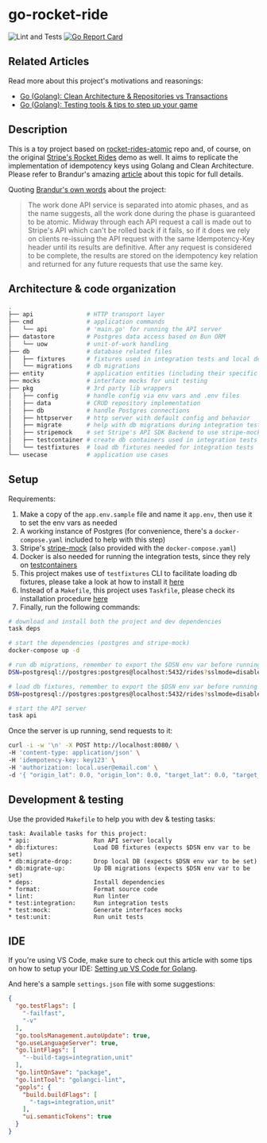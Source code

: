 # go-rocket-ride
![Lint and Tests](https://github.com/rafael-piovesan/go-rocket-ride/actions/workflows/lint-tests.yml/badge.svg)
[![Go Report Card](https://goreportcard.com/badge/github.com/rafael-piovesan/go-rocket-ride)](https://goreportcard.com/report/github.com/rafael-piovesan/go-rocket-ride)

## Related Articles
Read more about this project's motivations and reasonings:
* [Go (Golang): Clean Architecture & Repositories vs Transactions](https://medium.com/@rubens.piovesan/go-golang-clean-architecture-repositories-vs-transactions-9b3b7c953463)
* [Go (Golang): Testing tools & tips to step up your game](https://medium.com/@rubens.piovesan/go-golang-testing-tools-tips-to-step-up-your-game-4ed165a5b3b5)

## Description
This is a toy project based on [rocket-rides-atomic](https://github.com/brandur/rocket-rides-atomic) repo and, of course, on the original [Stripe's Rocket Rides](https://github.com/stripe/stripe-connect-rocketrides) demo as well. It aims to replicate the implementation of idempotency keys using Golang and Clean Architecture. Please refer to Brandur's amazing [article](https://brandur.org/idempotency-keys) about this topic for full details.

Quoting [Brandur's own words](https://github.com/brandur/rocket-rides-atomic#rocket-rides-atomic-) about the project:

>The work done API service is separated into atomic phases, and as the name suggests, all the work done during the phase is guaranteed to be atomic. Midway through each API request a call is made out to Stripe's API which can't be rolled back if it fails, so if it does we rely on clients re-issuing the API request with the same Idempotency-Key header until its results are definitive. After any request is considered to be complete, the results are stored on the idempotency key relation and returned for any future requests that use the same key.


## Architecture & code organization

```sh
.
├── api               # HTTP transport layer
├── cmd               # application commands
│   └── api           # 'main.go' for running the API server
├── datastore         # Postgres data access based on Bun ORM
│   └── uow           # unit-of-work handling
├── db                # database related files
│   ├── fixtures      # fixtures used in integration tests and local development
│   └── migrations    # db migrations
├── entity            # application entities (including their specific enum types)
├── mocks             # interface mocks for unit testing
├── pkg               # 3rd party lib wrappers
│   ├── config        # handle config via env vars and .env files
│   ├── data          # CRUD repository implementation
│   ├── db            # handle Postgres connections
│   ├── httpserver    # http server with default config and behavior
│   ├── migrate       # help with db migrations during integration tests
│   ├── stripemock    # set Stripe's API SDK Backend to use stripe-mock
│   ├── testcontainer # create db containers used in integration tests
│   └── testfixtures  # load db fixtures needed for integration tests
└── usecase           # application use cases
```

## Setup

Requirements:
1. Make a copy of the `app.env.sample` file and name it `app.env`, then use it to set the env vars as needed
1. A working instance of Postgres (for convenience, there's a `docker-compose.yaml` included to help with this step)
1. Stripe's [stripe-mock](https://github.com/stripe/stripe-mock) (also provided with the `docker-compose.yaml`)
1. Docker is also needed for running the integration tests, since they rely on [testcontainers](https://github.com/testcontainers/testcontainers-go)
1. This project makes use of `testfixtures` CLI to facilitate loading db fixtures, please take a look at how to install it [here](https://github.com/go-testfixtures/testfixtures#cli)
1. Instead of a `Makefile`, this project uses `Taskfile`, please check its installation procedure [here](https://taskfile.dev/#/installation)
1. Finally, run the following commands:

```sh
# download and install both the project and dev dependencies
task deps

# start the dependencies (postgres and stripe-mock)
docker-compose up -d

# run db migrations, remember to export the $DSN env var before running it
DSN=postgresql://postgres:postgres@localhost:5432/rides?sslmode=disable task db:migrate-up

# load db fixtures, remember to export the $DSN env var before running it
DSN=postgresql://postgres:postgres@localhost:5432/rides?sslmode=disable task db:fixtures

# start the API server
task api
```
Once the server is up running, send requests to it:
```sh
curl -i -w '\n' -X POST http://localhost:8080/ \
-H 'content-type: application/json' \
-H 'idempotency-key: key123' \
-H 'authorization: local.user@email.com' \
-d '{ "origin_lat": 0.0, "origin_lon": 0.0, "target_lat": 0.0, "target_lon": 0.0 }'
```

## Development & testing

Use the provided `Makefile` to help you with dev & testing tasks:

```log
task: Available tasks for this project:
* api:                  Run API server locally
* db:fixtures:          Load DB fixtures (expects $DSN env var to be set)
* db:migrate-drop:      Drop local DB (expects $DSN env var to be set)
* db:migrate-up:        Up DB migrations (expects $DSN env var to be set)
* deps:                 Install dependencies
* format:               Format source code
* lint:                 Run linter
* test:integration:     Run integration tests
* test:mock:            Generate interfaces mocks
* test:unit:            Run unit tests
```

## IDE
If you're using VS Code, make sure to check out this article with some tips on how to setup your IDE: [Setting up VS Code for Golang](https://medium.com/@rubens.piovesan/setting-up-vs-code-for-golang-2021-4cb6ebdd557c).

And here's a sample `settings.json` file with some suggestions:

```json
{
  "go.testFlags": [
    "-failfast",
    "-v"
  ],
  "go.toolsManagement.autoUpdate": true,
  "go.useLanguageServer": true,
  "go.lintFlags": [
    "--build-tags=integration,unit"
  ],
  "go.lintOnSave": "package",
  "go.lintTool": "golangci-lint",
  "gopls": {
    "build.buildFlags": [
      "-tags=integration,unit"
    ],
    "ui.semanticTokens": true
  }
}
```